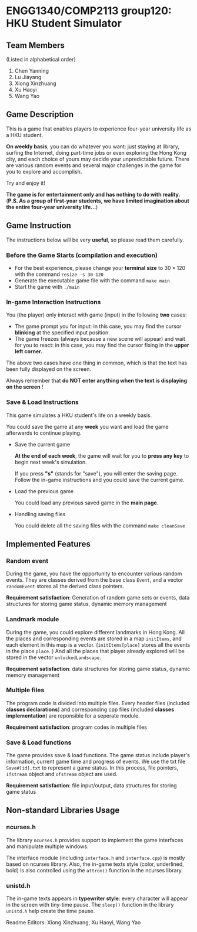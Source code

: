 # ENGG1340/COMP2113 group120: HKU Student Simulator

## Team Members
(Listed in alphabetical order)

1. Chen Yanning
2. Lu Jiayang
3. Xiong Xinzhuang
4. Xu Haoyi
5. Wang Yao

## Game Description

This is a game that enables players to experience four-year university life as a HKU student. 

**On weekly basis**, you can do whatever you want: just staying at library,  surfing the Internet, doing part-time jobs or even exploring the Hong Kong city, and each choice of yours may decide your unpredictable future. There are various random events and several major challenges in the game for you to explore and accomplish.

Try and enjoy it!

**The game is for entertainment only and has nothing to do with reality.** (**P.S. As a group of first-year students, we have limited imagination about the entire four-year university life...**)

## Game Instruction

The instructions below will be very **useful**, so please read them carefully.

### Before the Game Starts (compilation and execution)
* For the best experience, please change your **terminal size** to $30 \times 120$ with the command ``resize -s 30 120``
* Generate the executable game file with the command ``make main``
* Start the game with ``./main``

### In-game Interaction Instructions
You (the player) only interact with game (input) in the following **two** cases:
* The game prompt you for input: in this case, you may find the cursor **blinking** at the specified input position.
* The game freezes (always because a new scene will appear) and wait for you to react: in this case, you may find the cursor fixing in the **upper left corner.**

The above two cases have one thing in common, which is that the text has been fully displayed on the screen.

Always remember that **do NOT enter anything when the text is displaying on the screen** !

### Save & Load Instructions

This game simulates a HKU student's life on a weekly basis. 

You could save the game at any **week** you want and load the game afterwards to continue playing.

* Save the current game

    **At the end of each week**, the game will wait for you to **press any key** to begin next week's simulation.
    
    If you press **"s"** (stands for "save"), you will enter the saving page.    
    Follow the in-game instructions and you could save the current game.

* Load the previous game

   You could load any previous saved game in the **main page**.
   
* Handling saving files

   You could delete all the saving files with the command ``make cleanSave``
  
## Implemented Features

### Random event

During the game, you have the opportunity to encounter various random events. 
They are classes derived from the base class ``Event``, and a vector ``randomEvent`` stores all the derived class pointers.

**Requirement satisfaction**: Generation of random game sets or events, data structures for storing game status, dynamic memory management

### Landmark module

During the game, you could explore different landmarks in Hong Kong. All the places and corresponding events are stored in a map ``initItems``, and each element in this map is a vector. (``initItems[place]`` stores all the events in the place ``place``. ) And all the places that player already explored will be stored in the vector ``unlockedLandscape``.

**Requirement satisfaction**: data structures for storing game status, dynamic memory management

### Multiple files

The program code is divided into multiple files. Every header files (included **classes declarations**) and corresponding cpp files (included **classes implementation**) are reponsible for a seperate module.

**Requirement satisfaction**: program codes in multiple files

### Save & Load functions

The game provides save & load functions. The game status include player's information, current game time and progress of events. We use the txt file ``Save#[id].txt`` to represent a game status. In this process, file pointers, ``ifstream`` object and ``ofstream`` object are used.

**Requirement satisfaction**: file input/output, data structures for storing game status

## Non-standard Libraries Usage

### ncurses.h

The library ``ncurses.h`` provides support to implement the game interfaces and manipulate multiple windows. 

The interface module (including ``interface.h`` and ``interface.cpp``) is mostly based on ncurses library. Also, the in-game texts style (color, underlined, bold) is also controlled using the ``attron()`` function in the ncurses library.

### unistd.h

The in-game texts appears in **typewriter style**: every character will appear in the screen with tiny-time pause. The ``sleep()`` function in the library ``unistd.h`` help create the time pause.

Readme Editors: Xiong Xinzhuang, Xu Haoyi, Wang Yao 
